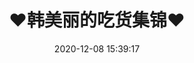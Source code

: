 ﻿---
title: ♥韩美丽的吃货集锦♥
date: 2020-12-08 15:39:17
type: "galleries_special"
layout: "galleries_special"
password: e79c58e77d4b41ca8f3bcdabd65417b4c3c35416dc700c7727fb719ba3e0011d
---